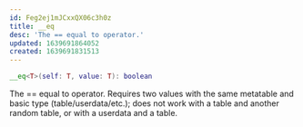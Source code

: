 ```yaml
---
id: Feg2ej1mJCxxQX06c3h0z
title: __eq
desc: 'The == equal to operator.'
updated: 1639691864052
created: 1639691831513
---
```

```Lua
__eq<T>(self: T, value: T): boolean
```
The == equal to operator. Requires two values with the same metatable and basic type (table/userdata/etc.); does not work with a table and another random table, or with a userdata and a table.